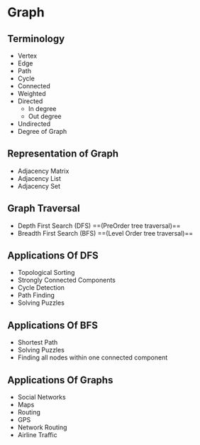 # Graph
## Terminology
  - Vertex
  - Edge
  - Path
  - Cycle
  - Connected
  - Weighted
  - Directed
    - In degree
    - Out degree
  - Undirected
  - Degree of Graph 

## Representation of Graph
  - Adjacency Matrix
  - Adjacency List
  - Adjacency Set
## Graph Traversal
  - Depth First Search (DFS) ==(PreOrder tree traversal)==
  - Breadth First Search (BFS)  ==(Level Order tree traversal)==
## Applications Of DFS 
  - Topological Sorting
  - Strongly Connected Components
  - Cycle Detection
  - Path Finding
  - Solving Puzzles
## Applications Of BFS
  - Shortest Path
  - Solving Puzzles
  - Finding all nodes within one connected component
## Applications Of Graphs
  - Social Networks
  - Maps
  - Routing
  - GPS
  - Network Routing
  - Airline Traffic
